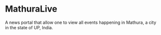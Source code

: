 # MathuraLive
A news portal that allow one to view all events happening in Mathura, a city in the state of UP, India.
